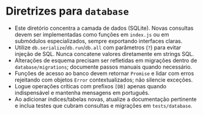 # Diretrizes para `database`

- Este diretório concentra a camada de dados (SQLite). Novas consultas devem ser implementadas como funções em `index.js` ou em submódulos especializados, sempre exportando interfaces claras.
- Utilize `db.serialize`/`db.run`/`db.all` com parâmetros (`?`) para evitar injeção de SQL. Nunca concatene valores diretamente em strings SQL.
- Alterações de esquema precisam ser refletidas em migrações dentro de `database/migrations`; documente passos manuais quando necessário.
- Funções de acesso ao banco devem retornar `Promise` e lidar com erros rejeitando com objetos `Error` contextualizados; não silencie exceções.
- Logue operações críticas com prefixos `[DB]` apenas quando indispensável e mantenha mensagens em português.
- Ao adicionar índices/tabelas novas, atualize a documentação pertinente e inclua testes que cubram consultas e migrações em `tests/database`.